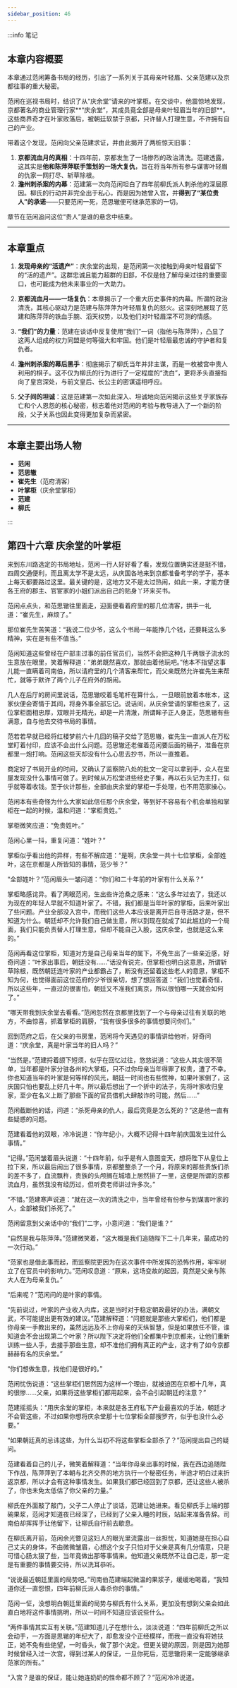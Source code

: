 ```yaml
---
sidebar_position: 46
---
```


:::info 笔记

## 本章内容概要

本章通过范闲筹备书局的经历，引出了一系列关于其母亲叶轻眉、父亲范建以及京都往事的重大秘密。

范闲在巡视书局时，结识了从“庆余堂”请来的叶掌柜。在交谈中，他震惊地发现，京都著名的商业管理行家**“庆余堂”，其成员竟全部是母亲叶轻眉当年的旧部**。这些商界奇才在叶家败落后，被朝廷软禁于京都，只许替人打理生意，不许拥有自己的产业。

带着这个发现，范闲向父亲范建求证，并由此揭开了两桩惊天旧事：
1.  **京都流血月的真相**：十四年前，京都发生了一场惨烈的政治清洗。范建透露，这其实是**他和陈萍萍联手策划的一场大复仇**，旨在将当年所有参与谋害叶轻眉的仇家一网打尽、斩草除根。
2.  **澹州刺杀案的内幕**：范建第一次向范闲坦白了四年前柳氏派人刺杀他的深层原因。柳氏的行动并非完全出于私心，而是因为她曾入宫，并**得到了“某位贵人”的承诺**——只要范闲一死，范思辙便可继承范家的一切。

章节在范闲追问这位“贵人”是谁的悬念中结束。

---

## 本章重点

1.  **发现母亲的“活遗产”**：庆余堂的出现，是范闲第一次接触到母亲叶轻眉留下的“活的遗产”。这群忠诚且能力超群的旧部，不仅是他了解母亲过往的重要窗口，也可能成为他未来事业的一大助力。

2.  **京都流血月——一场复仇**：本章揭示了一个重大历史事件的内幕。所谓的政治清洗，其核心驱动力是范建与陈萍萍为叶轻眉复仇的怒火。这深刻地展现了范建和陈萍萍的铁血手腕、滔天权势，以及他们对叶轻眉深不可测的情感。

3.  **“我们”的力量**：范建在谈话中反复使用“我们”一词（指他与陈萍萍），凸显了这两人组成的权力同盟是何等强大和牢固。他们是叶轻眉最忠诚的守护者和复仇者。

4.  **澹州刺杀案的幕后黑手**：彻底揭示了柳氏当年并非主谋，而是一枚被宫中贵人利用的棋子。这不仅为柳氏的行为进行了一定程度的“洗白”，更将矛头直接指向了皇宫深处，与前文皇后、长公主的密谋遥相呼应。

5.  **父子间的坦诚**：这是范建第一次如此深入、坦诚地向范闲揭示这些关乎家族存亡和个人恩怨的核心秘密，标志着他对范闲的考验与教导进入了一个新的阶段，父子关系也因此变得更加复杂而紧密。

---

## 本章主要出场人物

* **范闲**
* **范思辙**
* **崔先生**（范府清客）
* **叶掌柜**（庆余堂掌柜）
* **范建**
* **柳氏**

:::


## 第四十六章 **庆余堂的叶掌柜**

来到东川路选定的书局地址，范闲一行人好好看了看，发现位置确实还是挺不错，四周交通便利，而且离太学不是太远，从庆国各地来到京都准备考学的学子，基本上每天都要路过这里。最关键的是，这地方又不是太过热闹，如此一来，才能方便各王府的郡主、官宦家的小姐们派出自己的贴身丫环来买书。

范闲点点头，和范思辙往里面走，迎面便看着府里的那几位清客，拱手一礼道：“崔先生，麻烦了。”

那位崔先生苦笑道：“我说二位少爷，这么个书局一年能挣几个钱，还要耗这么多精神，实在是有些不值当。”

范闲知道这些曾经在户部主过事的前任官员们，当然不会把这种几千两银子流水的生意放在眼里，笑着解释道：“弟弟既然喜欢，那就由着他玩吧。”他本不指望这事儿能一直瞒着司南伯，所以请府里的几个清客来帮忙，而父亲既然允许崔先生来帮忙，就等于默许了两个儿子在府外的胡闹。

几人在后厅的房间里说话，范思辙咬着毛笔杆在算什么，一旦眼前放着本帐本，这家伙便会寄情于其间，将身外事全部忘记。说话间，从庆余堂请的掌柜也来了，这位掌柜面相忠厚，双眼并无精光，却是一片清澈，所谓眸子正人身正，范思辙有些满意，自与他去交待书局的事情。

范若若早就已经将红楼梦前六十几回的稿子交给了范思辙，崔先生一直派人在万松堂盯着付印，应该不会出什么问题。范思辙还老催着范闲要后面的稿子，准备在京都里一炮打响。范闲这些天却没有什么心思去抄书，所以一直推着。

商定好了书局开业的时间，又确认了监察院八处的批文一定可以拿到手，众人在里屋发现没什么事情可做了。到时候从万松堂进些经史子集，再以石头记为主打，似乎就等着收钱。至于伙计那些，全部由庆余堂的掌柜一手处理，也不用范家操心。

范闲本有些奇怪为什么大家如此信任那个庆余堂，等到好不容易有个机会单独和掌柜在一起的时候，温和问道：“掌柜贵姓。”

掌柜微笑应道：“免贵姓叶。”

范闲心里一抖，重复问道：“姓叶？”

掌柜似乎看出他的异样，有些不解应道：“是啊，庆余堂一共十七位掌柜，全部姓叶，这在京都是人所皆知的事情，范少爷？”

“全部姓叶？”范闲眉头一皱问道：“你们和二十年前的叶家有什么关系？”

掌柜略感诧异。看了两眼范闲，生出些许沧桑之感来：“这么多年过去了，我还以为现在的年轻人早就不知道叶家了。不错，我们都是当年叶家的掌柜，后来叶家出了些问题。产业全部没入宫中，而我们这些人本应该是离开后自寻活路才是，但不知道为什么。朝廷却不允许我们自己做生意，所以到现在就成了如此尴尬的一个局面，我们只能负责替人打理生意，但却不能自己入股，这庆余堂，也就是这么来的。”

范闲再看这位掌柜，知道对方是自己母亲当年的属下，不免生出了一些亲近感，好奇问道：“叶家出事后，朝廷没有……”话没有说完，但掌柜也明白这意思，所谓斩草除根，既然朝廷连叶家的产业都霸占了，断没有还留着这些老人的意思，掌柜不知为何，也觉得面前这位范府的少爷很亲切，想了想回答道：“我们也觉着奇怪，所以这些年，一直过的很害怕，朝廷又不准我们离京，所以很怕哪一天就会如何了。”

“哪天带我到庆余堂去看看。”范闲忽然在京都里找到了一个与母亲过往有关联的地方，不由惊喜，抓着掌柜的肩膀，“我有很多很多的事情想要问你们。”

回到范府之后，在父亲的书房里，范闲将今天遇见的事情讲给他听，好奇问道：“庆余堂，真是叶家当年的旧人吗？”

“当然是。”范建捋着颌下短须，似乎在回忆过往，悠悠说道：“这些人其实很不简单，当年都是叶家分驻各州的大掌柜，只不过你母亲当年得罪了权贵，遭了不幸。你也知道当年的叶家是何等样的风光，朝廷一时间也有些慌神，如果叶家倒了，这庆国只怕也要乱上好几十年。所以最后想出了一个折中的法子，先将叶家收归皇家，至少在名义上断了那些下面的官员借机大肆敲诈的可能，然后……”

范闲截断他的话，问道：“杀死母亲的仇人，最后究竟是怎么死的？”这是他一直有些疑惑的问题。

范建看着他的双眼，冷冷说道：“你年纪小，大概不记得十四年前庆国发生过什么事情。”

“记得。”范闲皱着眉头说道：“十四年前，似乎是有人意图变天，想将陛下从皇位上拉下来，所以最后闹出了很多事情，京都整整杀了一个月，将原来的那些贵族们杀的差不多了，血流飘杵，贵族的头颅搁在城墙上居然排了一里，这便是所谓的京都流血月，虽然我没有经历过，但听费老师讲过许多次。”

“不错。”范建寒声说道：“就在这一次的清洗之中，当年曾经有份参与到谋害叶家的人，全部被我们杀死了。”

范闲留意到父亲话中的“我们”二字，小意问道：“我们是谁？”

“自然是我与陈萍萍。”范建微笑着，“这大概是我们追随陛下二十几年来，最成功的一次行动。”

“范家也是借此事而起，而监察院更因为在这次事件中所发挥的恐怖作用，牢牢树立了在官员中的影响力。”范闲叹息道：“原来，这场变故的起因，竟然是父亲与陈大人在为母亲复仇。”

“后来呢？”范闲问的是叶家的事情。

“先前说过，叶家的产业收入内库，这是当时对于稳定朝政最好的办法，满朝文武，不可能提出更有效的建议。”范建解释道：“问题就是那些大掌柜们，他们都是你母亲一手教出来的，虽然远远及不上你母亲的天纵智慧，但是如果放任不管，谁知道会不会出现第二个叶家？所以陛下决定将他们全都集中到京都来，让他们重新训练一些人手，去接手那些生意，却不准他们拥有真正的产业，这才有了如今京都赫赫有名的庆余堂。”

“你们想做生意，找他们是很好的。”

范闲忧伤说道：“这些掌柜们居然因为这样一个理由，就被迫困在京都十几年，真的很惨……父亲，如果将这些掌柜们都用起来，会不会引起朝廷的注意？”

范建摇摇头：“用庆余堂的掌柜，本来就是各王府私下产业最喜欢的手法，朝廷才不会管这些，不过如果你想将庆余堂那十七位掌柜全部搜罗齐，似乎也没什么必要。”

“如果朝廷真的忌讳这些，为什么当初不将这些掌柜全部杀了？”范闲提出自己的疑问。

范建看着自己的儿子，微笑着解释道：“当年你母亲出事的时候，我在西边追随陛下作战，陈萍萍到了本朝与北齐交界的地方执行一个秘密任务，半途才明白过来折返京都，所以才会有这种事情发生。如果我们都已经回到了京都，还让这些人被杀了，你也未免太低估了你父亲的力量。”

柳氏在外面敲了敲门，父子二人停止了谈话，范建让她进来。看见柳氏手上端的那碗果浆，范闲才知道夜已经深了，已经到了父亲入睡的时辰，站起来准备告辞。司南伯却挥挥手让他留下，让柳氏自行前去歇息。

在柳氏离开前，范闲余光瞥见这妇人的眼光里流露出一丝担忧，知道她是在担心自己丈夫的身体，不由微微皱眉，心想这个女子只怕对于父亲是真有几分情意，只是可惜心肠太狠了些，当年竟做出那等事情来。他知道父亲既然不让自己走，那一定是有重要的事情要交待，所以洗耳恭听。

“说说最近朝廷里面的局势吧。”司南伯范建端起微温的果浆子，缓缓地喝着，“我知道你还一直怨恨，四年前柳氏派人毒杀你的事情。”

范闲一怔，没想明白朝廷里面的局势与柳氏有什么关系，更加没有想到父亲会如此直白地将这件事情挑明，所以一时间不知道应该说些什么。

“两件事情其实互有关联。”范建知道儿子在想什么，淡淡说道：“四年前柳氏之所以会动手，一方面是思辙的年纪大了，却愈发没个正经模样，而我一直没有将她扶正，她不免有些绝望，一时昏头，做了那个决定。但更关键的原因，则是因为她那时候曾经入过一次宫，得到过某人的保证，一旦你死后，范思辙将来一定能够继承范家的所有。”

“入宫？是谁的保证，能让她连奶奶的性命都不顾了？”范闲冷冷说道。

